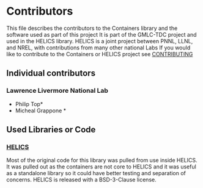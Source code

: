 # Contributors

This file describes the contributors to the Containers library and the software used as part of this project It is part of the GMLC-TDC project and used in the HELICS library. HELICS is a joint project between PNNL, LLNL, and NREL, with contributions from many other national Labs
If you would like to contribute to the Containers or HELICS project see [CONTRIBUTING](CONTRIBUTING.md)

## Individual contributors

### Lawrence Livermore National Lab

- Philip Top\*
- Micheal Grappone \*

## Used Libraries or Code

### [HELICS](https://github.com/GMLC-TDC/HELICS)

Most of the original code for this library was pulled from use inside HELICS. It was pulled out as the containers are not core to HELICS and it was useful as a standalone library so it could have better testing and separation of concerns. HELICS is released with a BSD-3-Clause license.
